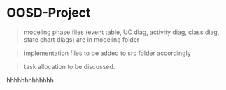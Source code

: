 # OOSD-Project

> modeling phase files (event table, UC diag, activity diag, class diag, state chart diags) are in modeling folder

> implementation files to be added to src folder accordingly

> task allocation to be discussed.


hhhhhhhhhhhhh